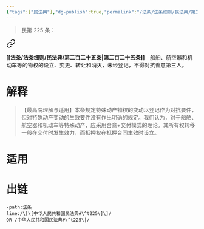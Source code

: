 ```yaml
---
{"tags":["民法典"],"dg-publish":true,"permalink":"/法条/法条细则/民法典/第二百二十五条/","dgPassFrontmatter":true,"created":"2024-11-28T20:37:27.231+08:00","updated":"2024-11-28T20:37:44.516+08:00"}
---
```


>民第 225 条：
<div class="transclusion internal-embed is-loaded"><a class="markdown-embed-link" href="/////#t225" aria-label="Open link"><svg xmlns="http://www.w3.org/2000/svg" width="24" height="24" viewBox="0 0 24 24" fill="none" stroke="currentColor" stroke-width="2" stroke-linecap="round" stroke-linejoin="round" class="svg-icon lucide-link"><path d="M10 13a5 5 0 0 0 7.54.54l3-3a5 5 0 0 0-7.07-7.07l-1.72 1.71"></path><path d="M14 11a5 5 0 0 0-7.54-.54l-3 3a5 5 0 0 0 7.07 7.07l1.71-1.71"></path></svg></a><div class="markdown-embed">



**[[法条/法条细则/民法典/第二百二十五条\|第二百二十五条]]**　船舶、航空器和机动车等的物权的设立、变更、转让和消灭，未经登记，不得对抗善意第三人。 

</div></div>

# 解释
>【最高院理解与适用】本条规定特殊动产物权的变动以登记作为对抗要件，但对特殊动产变动的生效要件没有作出明确的规定。我们认为，对于船舶、航空器和机动车等特殊动产，应采用合意+交付模式的理论。其所有权转移一般在交付时发生效力，而抵押权在抵押合同生效时设立。
# 适用
# 出链
```query
-path:法条
line:/\[\[中华人民共和国民法典#\^t225\]\]/
OR /中华人民共和国民法典#\^t225\|/
```

